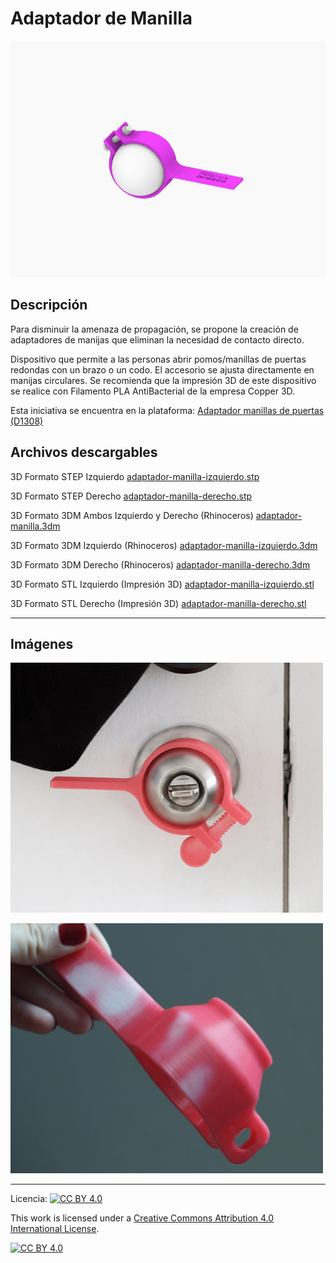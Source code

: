 # Adaptador de Manilla

![Adaptador de Manilla](/adaptador-manilla/images/adaptador-manilla-1.jpg)

## Descripción

Para disminuir la amenaza de propagación, se propone la creación de adaptadores de manijas que eliminan la necesidad de contacto directo. 

Dispositivo que permite a las personas abrir pomos/manillas de puertas redondas con un brazo o un codo. El accesorio se ajusta directamente en manijas circulares. Se recomienda que la impresión 3D de este dispositivo se realice con Filamento PLA AntiBacterial de la empresa Copper 3D. 

Esta iniciativa se encuentra en la plataforma:
[Adaptador manillas de puertas (D1308) ](https://arauco.brightidea.com/D1308)

## Archivos descargables

3D Formato STEP Izquierdo 
[adaptador-manilla-izquierdo.stp](https://github.com/josemagr95/covid-innovarauco/raw/master/adaptador-manilla/cad/step/adaptador-manilla-izquierdo.stp)

3D Formato STEP Derecho 
[adaptador-manilla-derecho.stp](https://github.com/josemagr95/covid-innovarauco/raw/master/adaptador-manilla/cad/step/adaptador-manilla-derecho.stp)

3D Formato 3DM Ambos Izquierdo y Derecho (Rhinoceros) 
[adaptador-manilla.3dm](https://github.com/josemagr95/covid-innovarauco/raw/master/adaptador-manilla/cad/3dm/adaptador-manilla.3dm)

3D Formato 3DM Izquierdo (Rhinoceros) 
[adaptador-manilla-izquierdo.3dm](https://github.com/josemagr95/covid-innovarauco/raw/master/adaptador-manilla/cad/3dm/adaptador-manilla-izquierdo.3dm)

3D Formato 3DM Derecho (Rhinoceros) 
[adaptador-manilla-derecho.3dm](https://github.com/josemagr95/covid-innovarauco/raw/master/adaptador-manilla/cad/3dm/adaptador-manilla-derecho.3dm)

3D Formato STL Izquierdo (Impresión 3D) 
[adaptador-manilla-izquierdo.stl](https://github.com/josemagr95/covid-innovarauco/raw/master/adaptador-manilla/cad/stl/adaptador-manilla-izquierdo.stl)

3D Formato STL Derecho (Impresión 3D) 
[adaptador-manilla-derecho.stl](https://github.com/josemagr95/covid-innovarauco/raw/master/adaptador-manilla/cad/stl/adaptador-manilla-derecho.stl)


<!-- Ficha técnica (Archivo PDF) 
[adaptador-manilla.pdf](https://github.com/josemagr95/covid-innovarauco/raw/master/adaptador-manilla/docs/adaptador-manilla.pdf)   -->

***

## Imágenes

![Adaptador de Manilla](/adaptador-manilla/images/adaptador-manilla-2.jpg)

![Adaptador de Manilla](/adaptador-manilla/images/adaptador-manilla-3.jpg)

***

Licencia: [![CC BY 4.0][cc-by-shield]][cc-by]

This work is licensed under a [Creative Commons Attribution 4.0 International
License][cc-by].

[![CC BY 4.0][cc-by-image]][cc-by]

[cc-by]: http://creativecommons.org/licenses/by/4.0/
[cc-by-image]: https://i.creativecommons.org/l/by/4.0/88x31.png
[cc-by-shield]: https://img.shields.io/badge/License-CC%20BY%204.0-lightgrey.svg
